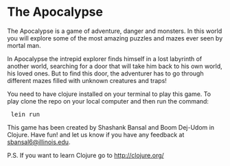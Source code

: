 # The Apocalypse
The Apocalypse is a game of adventure, danger and monsters.
In this world you will explore some of the most amazing puzzles 
and mazes ever seen by mortal man.

In Apocalypse the intrepid explorer finds himself in a lost labyrinth
of another world, searching for a door that will take him back
to his own world, his loved ones. But to find this door,
the adventurer has to go through different mazes filled with
unknown creatures and traps!

You need to have clojure installed on your terminal to play this game.
To play clone the repo on your local computer and then run the command:

<pre> lein run </pre>

This game has been created by Shashank Bansal and Boom Dej-Udom in Clojure.
Have fun! and let us know if you have any feedback at sbansal6@illinois.edu.

P.S. If you want to learn Clojure go to http://clojure.org/
